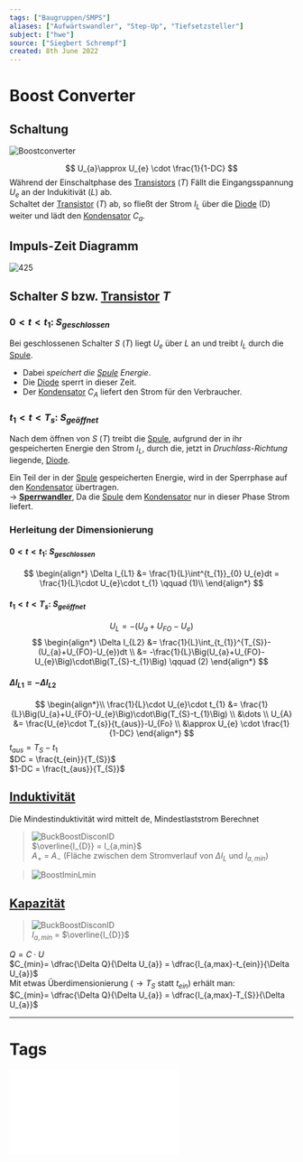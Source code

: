 ```yaml
---
tags: ["Baugruppen/SMPS"]
aliases: ["Aufwärtswandler", "Step-Up", "Tiefsetzsteller"]
subject: ["hwe"]
source: ["Siegbert Schrempf"]
created: 8th June 2022
---
```


# Boost Converter

## Schaltung

![Boostconverter](../assets/Boostconverter.svg)

$$
U_{a}\approx U_{e} \cdot \frac{1}{1-DC}
$$
Während der Einschaltphase des [Transistors](../Halbleiter/{MOC}%20Transistor.md) $(T)$ Fällt die Eingangsspannung $U_{e}$ an der Indukitivät $(L)$ ab.  
Schaltet der [Transistor](../Halbleiter/{MOC}%20Transistor.md) $(T)$ ab, so fließt der Strom $I_{L}$ über die [Diode](../Halbleiter/Diode.md) (D) weiter und lädt den [Kondensator](../../Elektrotechnik/Kapazität.md) $C_{a}$.

## Impuls-Zeit Diagramm

![425](boost_converter_IZdia)

## Schalter $S$ bzw. [Transistor](../Halbleiter/{MOC}%20Transistor.md) $T$

### $0<t<t_{1}$: $S_{geschlossen}$

Bei geschlossenen Schalter $S$ $(T)$ liegt $U_{e}$ über $L$ an und treibt $I_{L}$ durch die [Spule](../../Elektrotechnik/Induktivitäten.md).
 - Dabei *speichert die [Spule](../../Elektrotechnik/Induktivitäten.md) Energie*.
 - Die [Diode](../Halbleiter/Diode.md) sperrt in dieser Zeit.
 - Der [Kondensator](../../Elektrotechnik/Kapazität.md) $C_{A}$ liefert den Strom für den Verbraucher.

### $t_{1}<t<T_{s}$: $S_{geöffnet}$

Nach dem öffnen von $S$ $(T)$ treibt die [Spule](../../Elektrotechnik/Induktivitäten.md), aufgrund der in ihr gespeicherten Energie den Strom $I_{L}$, durch die, jetzt in *Druchlass-Richtung* liegende, [Diode](../Halbleiter/Diode.md).

Ein Teil der in der [Spule](../../Elektrotechnik/Induktivitäten.md) gespeicherten Energie, wird in der Sperrphase auf den [Kondensator](../../Elektrotechnik/Kapazität.md) übertragen.  
$\rightarrow$ **[Sperrwandler](Sperrwandler.md)**, Da die [Spule](../../Elektrotechnik/Induktivitäten.md) dem [Kondensator](../../Elektrotechnik/Kapazität.md) nur in dieser Phase Strom liefert.

### Herleitung der Dimensionierung

#### $0<t<t_{1}$: $S_{geschlossen}$

$$
\begin{align*}
	\Delta I_{L1} &= \frac{1}{L}\int^{t_{1}}_{0} U_{e}dt = \frac{1}{L}\cdot U_{e}\cdot t_{1} \qquad (1)\\
\end{align*}
$$

#### $t_{1}<t<T_{s}$: $S_{geöffnet}$

$$U_{L} = -(U_{a}+U_{FO}-U_{e})$$
$$
\begin{align*}
\Delta I_{L2} &= \frac{1}{L}\int_{t_{1}}^{T_{S}}- (U_{a}+U_{FO}-U_{e})dt
\\
&= -\frac{1}{L}\Big(U_{a}+U_{FO}-U_{e}\Big)\cdot\Big(T_{S}-t_{1}\Big) \qquad (2)
\end{align*}
$$

#### $\Delta I_{L1}= -\Delta I_{L2}$

$$
\begin{align*}\\
\frac{1}{L}\cdot U_{e}\cdot t_{1} &= \frac{1}{L}\Big(U_{a}+U_{FO}-U_{e}\Big)\cdot\Big(T_{S}-t_{1}\Big)
\\
&\dots
\\
U_{A} &= \frac{U_{e}\cdot T_{s}}{t_{aus}}-U_{Fo}
\\
&\approx U_{e} \cdot \frac{1}{1-DC}
\end{align*}
$$
$t_{aus}= T_{S} - t_{1}$  
$DC = \frac{t_{ein}}{T_{S}}$  
$1-DC = \frac{t_{aus}}{T_{S}}$

## [Induktivität](../../Elektrotechnik/Induktivitäten.md)

Die Mindestinduktivität wird mittelt de, Mindestlaststrom Berechnet
>![BuckBoostDisconID](../assets/BuckBoostDisconID.png)  
>$\overline{I_{D}} = I_{a,min}$  
>$A_{+}$ = $A_{-}$ (Fläche zwischen dem Stromverlauf von $\Delta I_{L}$ und $I_{a,min}$)

>![BoostIminLmin](../assets/BoostIminLmin.png)

## [Kapazität](../../Elektrotechnik/Kapazität.md)

>![BuckBoostDisconID](../assets/BuckBoostDisconID.png)  
> $I_{a,min}$ = $\overline{I_{D}}$ 

$Q=C\cdot U$  
$C_{min}= \dfrac{\Delta Q}{\Delta U_{a}} = \dfrac{I_{a,max}-t_{ein}}{\Delta U_{a}}$  
Mit etwas Überdimensionierung ($\rightarrow T_{S}$ statt $t_{ein}$) erhält man:  
$C_{min}= \dfrac{\Delta Q}{\Delta U_{a}} = \dfrac{I_{a,max}-T_{S}}{\Delta U_{a}}$

---

# Tags

![Schaltnetzteile_Schmidt-Walter](../../xEDU/xLiteratur/Schaltnetzteile_Schmidt-Walter.pdf)